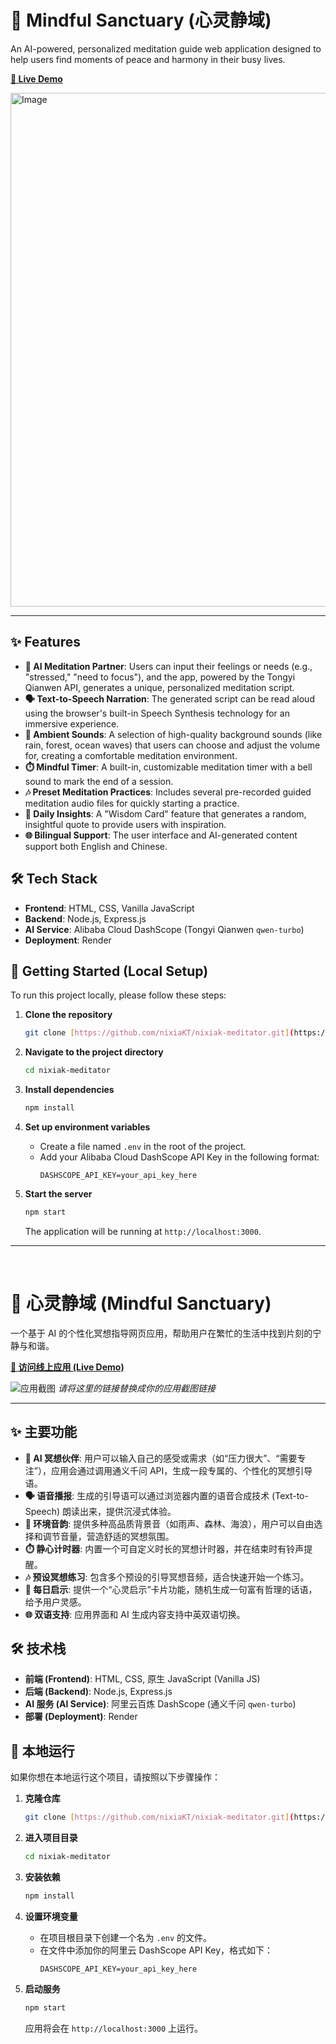 # 🧘 Mindful Sanctuary (心灵静域)

An AI-powered, personalized meditation guide web application designed to help users find moments of peace and harmony in their busy lives.

[**🚀 Live Demo**](https://nixiak-meditator-api.onrender.com)

<img width="1512" height="822" alt="Image" src="https://github.com/user-attachments/assets/9452d90b-fc85-4334-8530-696a09d83ebb" />

---

## ✨ Features

* **🤖 AI Meditation Partner**: Users can input their feelings or needs (e.g., "stressed," "need to focus"), and the app, powered by the Tongyi Qianwen API, generates a unique, personalized meditation script.
* **🗣️ Text-to-Speech Narration**: The generated script can be read aloud using the browser's built-in Speech Synthesis technology for an immersive experience.
* **🍃 Ambient Sounds**: A selection of high-quality background sounds (like rain, forest, ocean waves) that users can choose and adjust the volume for, creating a comfortable meditation environment.
* **⏱️ Mindful Timer**: A built-in, customizable meditation timer with a bell sound to mark the end of a session.
* **🎶 Preset Meditation Practices**: Includes several pre-recorded guided meditation audio files for quickly starting a practice.
* **💖 Daily Insights**: A "Wisdom Card" feature that generates a random, insightful quote to provide users with inspiration.
* **🌐 Bilingual Support**: The user interface and AI-generated content support both English and Chinese.

## 🛠️ Tech Stack

* **Frontend**: HTML, CSS, Vanilla JavaScript
* **Backend**: Node.js, Express.js
* **AI Service**: Alibaba Cloud DashScope (Tongyi Qianwen `qwen-turbo`)
* **Deployment**: Render

## 🚀 Getting Started (Local Setup)

To run this project locally, please follow these steps:

1.  **Clone the repository**
    ```bash
    git clone [https://github.com/nixiaKT/nixiak-meditator.git](https://github.com/nixiaKT/nixiak-meditator.git)
    ```

2.  **Navigate to the project directory**
    ```bash
    cd nixiak-meditator
    ```

3.  **Install dependencies**
    ```bash
    npm install
    ```

4.  **Set up environment variables**
    * Create a file named `.env` in the root of the project.
    * Add your Alibaba Cloud DashScope API Key in the following format:
        ```
        DASHSCOPE_API_KEY=your_api_key_here
        ```

5.  **Start the server**
    ```bash
    npm start
    ```
    The application will be running at `http://localhost:3000`.

---
<br>

# 🧘 心灵静域 (Mindful Sanctuary)

一个基于 AI 的个性化冥想指导网页应用，帮助用户在繁忙的生活中找到片刻的宁静与和谐。

[**🚀 访问线上应用 (Live Demo)**](https://nixiak-meditator-api.onrender.com)

![应用截图](https_link_to_your_screenshot.png) 
*请将这里的链接替换成你的应用截图链接*

---

## ✨ 主要功能

* **🤖 AI 冥想伙伴**: 用户可以输入自己的感受或需求（如“压力很大”、“需要专注”），应用会通过调用通义千问 API，生成一段专属的、个性化的冥想引导语。
* **🗣️ 语音播报**: 生成的引导语可以通过浏览器内置的语音合成技术 (Text-to-Speech) 朗读出来，提供沉浸式体验。
* **🍃 环境音韵**: 提供多种高品质背景音（如雨声、森林、海浪），用户可以自由选择和调节音量，营造舒适的冥想氛围。
* **⏱️ 静心计时器**: 内置一个可自定义时长的冥想计时器，并在结束时有铃声提醒。
* **🎶 预设冥想练习**: 包含多个预设的引导冥想音频，适合快速开始一个练习。
* **💖 每日启示**: 提供一个“心灵启示”卡片功能，随机生成一句富有哲理的话语，给予用户灵感。
* **🌐 双语支持**: 应用界面和 AI 生成内容支持中英双语切换。

## 🛠️ 技术栈

* **前端 (Frontend)**: HTML, CSS, 原生 JavaScript (Vanilla JS)
* **后端 (Backend)**: Node.js, Express.js
* **AI 服务 (AI Service)**: 阿里云百炼 DashScope (通义千问 `qwen-turbo`)
* **部署 (Deployment)**: Render

## 🚀 本地运行

如果你想在本地运行这个项目，请按照以下步骤操作：

1.  **克隆仓库**
    ```bash
    git clone [https://github.com/nixiaKT/nixiak-meditator.git](https://github.com/nixiaKT/nixiak-meditator.git)
    ```

2.  **进入项目目录**
    ```bash
    cd nixiak-meditator
    ```

3.  **安装依赖**
    ```bash
    npm install
    ```

4.  **设置环境变量**
    * 在项目根目录下创建一个名为 `.env` 的文件。
    * 在文件中添加你的阿里云 DashScope API Key，格式如下：
        ```
        DASHSCOPE_API_KEY=your_api_key_here
        ```

5.  **启动服务**
    ```bash
    npm start
    ```
    应用将会在 `http://localhost:3000` 上运行。
